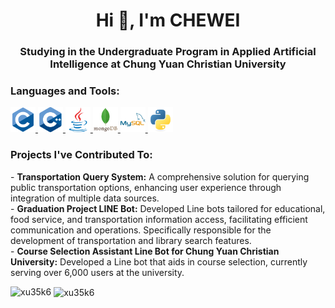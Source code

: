 <h1 align="center">Hi 👋, I'm CHEWEI</h1>
<h3 align="center">Studying in the Undergraduate Program in Applied Artificial Intelligence at Chung Yuan Christian University</h3>

<h3 align="left">Languages and Tools:</h3>
<p align="left"> 
  <a href="https://www.cprogramming.com/" target="_blank" rel="noreferrer"> <img src="https://raw.githubusercontent.com/devicons/devicon/master/icons/c/c-original.svg" alt="c" width="40" height="40"/> </a> 
  <a href="https://www.w3schools.com/cpp/" target="_blank" rel="noreferrer"> <img src="https://raw.githubusercontent.com/devicons/devicon/master/icons/cplusplus/cplusplus-original.svg" alt="cplusplus" width="40" height="40"/> </a> 
  <a href="https://www.java.com" target="_blank" rel="noreferrer"> <img src="https://raw.githubusercontent.com/devicons/devicon/master/icons/java/java-original.svg" alt="java" width="40" height="40"/> </a> 
  <a href="https://www.mongodb.com/" target="_blank" rel="noreferrer"> <img src="https://raw.githubusercontent.com/devicons/devicon/master/icons/mongodb/mongodb-original-wordmark.svg" alt="mongodb" width="40" height="40"/> </a> 
  <a href="https://www.mysql.com/" target="_blank" rel="noreferrer"> <img src="https://raw.githubusercontent.com/devicons/devicon/master/icons/mysql/mysql-original-wordmark.svg" alt="mysql" width="40" height="40"/> </a> 
  <a href="https://www.python.org" target="_blank" rel="noreferrer"> <img src="https://raw.githubusercontent.com/devicons/devicon/master/icons/python/python-original.svg" alt="python" width="40" height="40"/> </a> 
</p>

<h3 align="left">Projects I've Contributed To:</h3>
<p align="left">
  - <strong>Transportation Query System:</strong> A comprehensive solution for querying public transportation options, enhancing user experience through integration of multiple data sources.<br>
  - <strong>Graduation Project LINE Bot:</strong> Developed Line bots tailored for educational, food service, and transportation information access, facilitating efficient communication and operations. Specifically responsible for the development of transportation and library search features.<br>
  - <strong>Course Selection Assistant Line Bot for Chung Yuan Christian University:</strong> Developed a Line bot that aids in course selection, currently serving over 6,000 users at the university.
</p>

<p><img align="left" src="https://github-readme-stats.vercel.app/api/top-langs?username=xu35k6&show_icons=true&locale=en&layout=compact" alt="xu35k6" /></p>

<p>&nbsp;<img align="center" src="https://github-readme-stats.vercel.app/api?username=xu35k6&show_icons=true&locale=en" alt="xu35k6" /></p>
